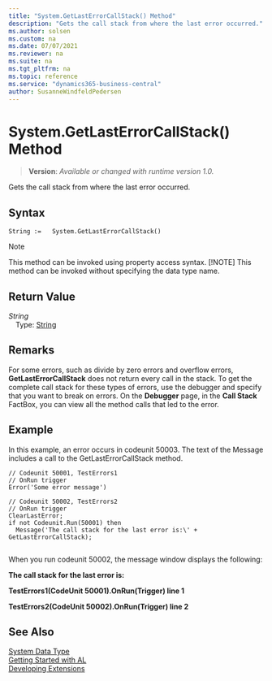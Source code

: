 ```yaml
---
title: "System.GetLastErrorCallStack() Method"
description: "Gets the call stack from where the last error occurred."
ms.author: solsen
ms.custom: na
ms.date: 07/07/2021
ms.reviewer: na
ms.suite: na
ms.tgt_pltfrm: na
ms.topic: reference
ms.service: "dynamics365-business-central"
author: SusanneWindfeldPedersen
---
```

[//]: # (START>DO_NOT_EDIT)
[//]: # (IMPORTANT:Do not edit any of the content between here and the END>DO_NOT_EDIT.)
[//]: # (Any modifications should be made in the .xml files in the ModernDev repo.)
# System.GetLastErrorCallStack() Method
> **Version**: _Available or changed with runtime version 1.0._

Gets the call stack from where the last error occurred.


## Syntax
```AL
String :=   System.GetLastErrorCallStack()
```
> [!NOTE]
> This method can be invoked using property access syntax.
> [!NOTE]
> This method can be invoked without specifying the data type name.


## Return Value
*String*  
&emsp;Type: [String](../string/string-data-type.md)  



[//]: # (IMPORTANT: END>DO_NOT_EDIT)


## Remarks

For some errors, such as divide by zero errors and overflow errors, **GetLastErrorCallStack** does not return every call in the stack. To get the complete call stack for these types of errors, use the debugger and specify that you want to break on errors. On the **Debugger** page, in the **Call Stack** FactBox, you can view all the method calls that led to the error. 
 
<!-- Links For more information, see [How to: Break on Errors](How-to-Break-on-Errors.md). --> 
  
## Example  

In this example, an error occurs in codeunit 50003. The text of the Message includes a call to the GetLastErrorCallStack method.  
  
```al
// Codeunit 50001, TestErrors1  
// OnRun trigger  
Error('Some error message')  
  
// Codeunit 50002, TestErrors2  
// OnRun trigger  
ClearLastError;  
if not Codeunit.Run(50001) then  
  Message('The call stack for the last error is:\' + GetLastErrorCallStack);  
  
```  

When you run codeunit 50002, the message window displays the following:  
  
**The call stack for the last error is:**  
  
**TestErrors1\(CodeUnit 50001\).OnRun\(Trigger\) line 1**  
  
**TestErrors2\(CodeUnit 50002\).OnRun\(Trigger\) line 2**  
  
## See Also

[System Data Type](system-data-type.md)  
[Getting Started with AL](../../devenv-get-started.md)  
[Developing Extensions](../../devenv-dev-overview.md)